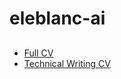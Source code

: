 # eleblanc-ai

##

* [Full CV](https://github.com/eleblanc-ai/writing-portfolio/blob/main/about/LeBlanc_full_CV_2022.pdf)
* [Technical Writing CV](https://github.com/eleblanc-ai/writing-portfolio/blob/main/about/LeBlanc_writing_CV_2022.pdf)
